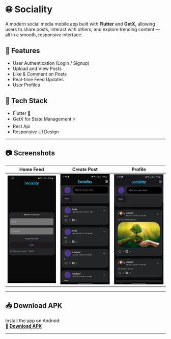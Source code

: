 # 🌐 Sociality

A modern social media mobile app built with **Flutter** and **GetX**, allowing users to share posts, interact with others, and explore trending content — all in a smooth, responsive interface.

## 📱 Features

- User Authentication (Login / Signup)
- Upload and View Posts
- Like & Comment on Posts
- Real-time Feed Updates
- User Profiles

## 🚀 Tech Stack

- Flutter 💙
- GetX for State Management ⚡
- Rest Api
- Responsive UI Design

---

## 📷 Screenshots

| Home Feed | Create Post | Profile |
|----------|-------------|---------|
| ![feed](assets/images/auth.jpg) | ![post](assets/images/posts.jpg) | ![profile](assets/images/posts_1.jpg) |


---

## 📥 Download APK

Install the app on Android:  
📱 **[Download APK](https://drive.google.com/file/d/1cMygwzEx_qCVsgnK8CqsfyUAQeoQ63Z-/view?usp=drive_link)**

---
